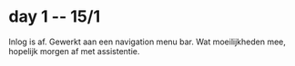 # day 1 -- 15/1
Inlog is af. Gewerkt aan een navigation menu bar. Wat moeilijkheden mee, hopelijk morgen af met assistentie. 
